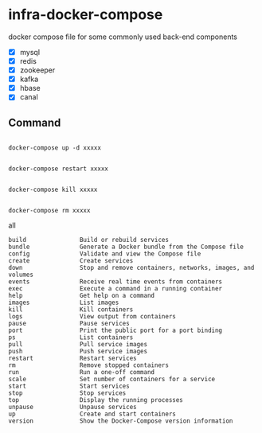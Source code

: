 # infra-docker-compose

docker compose file for some commonly used back-end components

- [x] mysql
- [x] redis
- [x] zookeeper
- [x] kafka
- [x] hbase
- [x] canal

## Command


```shell

docker-compose up -d xxxxx

```


```shell

docker-compose restart xxxxx

```


```shell

docker-compose kill xxxxx

```


```shell

docker-compose rm xxxxx

```

all


```shell
build               Build or rebuild services
bundle              Generate a Docker bundle from the Compose file
config              Validate and view the Compose file
create              Create services
down                Stop and remove containers, networks, images, and volumes
events              Receive real time events from containers
exec                Execute a command in a running container
help                Get help on a command
images              List images
kill                Kill containers
logs                View output from containers
pause               Pause services
port                Print the public port for a port binding
ps                  List containers
pull                Pull service images
push                Push service images
restart             Restart services
rm                  Remove stopped containers
run                 Run a one-off command
scale               Set number of containers for a service
start               Start services
stop                Stop services
top                 Display the running processes
unpause             Unpause services
up                  Create and start containers
version             Show the Docker-Compose version information
```
